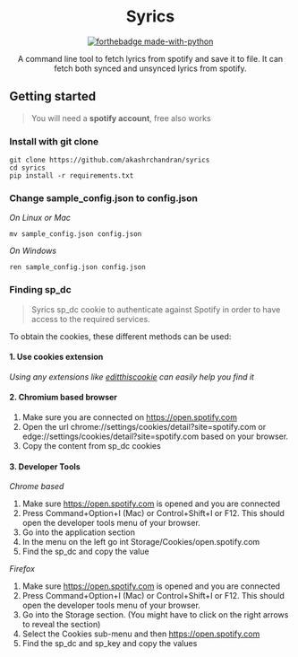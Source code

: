 <!--
 Copyright (C) 2022 Akash R Chandran

 This program is free software: you can redistribute it and/or modify
 it under the terms of the GNU Affero General Public License as
 published by the Free Software Foundation, either version 3 of the
 License, or (at your option) any later version.

 This program is distributed in the hope that it will be useful,
 but WITHOUT ANY WARRANTY; without even the implied warranty of
 MERCHANTABILITY or FITNESS FOR A PARTICULAR PURPOSE.  See the
 GNU Affero General Public License for more details.

 You should have received a copy of the GNU Affero General Public License
 along with this program.  If not, see <http://www.gnu.org/licenses/>.
-->

<h1 align="center">
Syrics
</h1>

<div align="center">

[![forthebadge made-with-python](http://ForTheBadge.com/images/badges/made-with-python.svg)](https://www.python.org/)
 
</div>
 
 <div align="center">

A command line tool to fetch lyrics from spotify and save it to file. It can fetch both synced and unsynced lyrics from spotify. 
 
</div>
 
 
## Getting started

> You will need a **spotify account**, free also works

### Install with git clone

```
git clone https://github.com/akashrchandran/syrics
cd syrics
pip install -r requirements.txt
```
### Change sample_config.json to config.json
*On Linux or Mac*
```
mv sample_config.json config.json
```
*On Windows*
```
ren sample_config.json config.json
```

### Finding sp_dc
> Syrics sp_dc cookie to authenticate against Spotify in order to have access to the required services.

To obtain the cookies, these different methods can be used:

#### 1. Use cookies extension

_Using any extensions like [editthiscookie](https://www.editthiscookie.com/) can easily help you find it_

#### 2. Chromium based browser
1. Make sure you are connected on https://open.spotify.com
2. Open the url chrome://settings/cookies/detail?site=spotify.com or edge://settings/cookies/detail?site=spotify.com based on your browser.
3. Copy the content from sp_dc cookies

#### 3. Developer Tools
_Chrome based_
1. Make sure https://open.spotify.com is opened and you are connected
2. Press Command+Option+I (Mac) or Control+Shift+I or F12. This should open the developer tools menu of your browser.
3. Go into the application section
4. In the menu on the left go int Storage/Cookies/open.spotify.com
5. Find the sp_dc and copy the value

_Firefox_
1. Make sure https://open.spotify.com is opened and you are connected
2. Press Command+Option+I (Mac) or Control+Shift+I or F12. This should open the developer tools menu of your browser.
3. Go into the Storage section. (You might have to click on the right arrows to reveal the section)
4. Select the Cookies sub-menu and then https://open.spotify.com
6. Find the sp_dc and sp_key and copy the values
